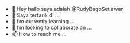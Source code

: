 - 👋 Hey hallo saya adalah @RudyBagoSetiawan
- 👀 Saya tertarik di  ...
- 🌱 I’m currently learning ...
- 💞️ I’m looking to collaborate on ...
- 📫 How to reach me ...

<!---
RudyBagoSetiawan/RudyBagoSetiawan is a ✨ special ✨ repository because its `README.md` (this file) appears on your GitHub profile.
You can click the Preview link to take a look at your changes.
--->
